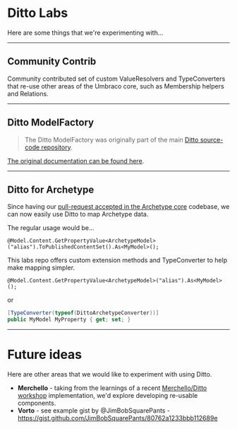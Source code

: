 # Ditto Labs

Here are some things that we're experimenting with...

---

## Community Contrib

Community contributed set of custom ValueResolvers and TypeConverters that re-use other areas of the Umbraco core, such as Membership helpers and Relations.

---

## Ditto ModelFactory

> The Ditto ModelFactory was originally part of the main [Ditto source-code repository](https://github.com/leekelleher/umbraco-ditto/).

[The original documentation can be found here](http://umbraco-ditto.readthedocs.org/en/latest/publishedcontentmodelfactory/).

---

## Ditto for Archetype

Since having our [pull-request accepted in the Archetype core](https://github.com/imulus/Archetype/pull/303) codebase, we can now easily use Ditto to map Archetype data.

The regular usage would be...

    @Model.Content.GetPropertyValue<ArchetypeModel>("alias").ToPublishedContentSet().As<MyModel>();

This labs repo offers custom extension methods and TypeConverter to help make mapping simpler.

    @Model.Content.GetPropertyValue<ArchetypeModel>("alias").As<MyModel>();

or

```csharp
[TypeConverter(typeof(DittoArchetypeConverter))]
public MyModel MyProperty { get; set; }
```

---

# Future ideas

Here are other areas that we would like to experiment with using Ditto.

* **Merchello** - taking from the learnings of a recent [Merchello/Ditto workshop](https://github.com/BarryFogarty/Merchello.UkFest.Workshop) implementation, we'd explore developing re-usable components.
* **Vorto** - see example gist by @JimBobSquarePants - https://gist.github.com/JimBobSquarePants/80762a1233bbb112689e
